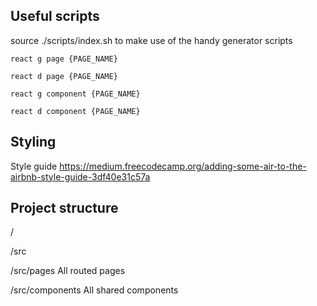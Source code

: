 ## Useful scripts
source ./scripts/index.sh to make use of the handy generator scripts

`react g page {PAGE_NAME}`

`react d page {PAGE_NAME}`

`react g component {PAGE_NAME}`

`react d component {PAGE_NAME}`

## Styling
Style guide
https://medium.freecodecamp.org/adding-some-air-to-the-airbnb-style-guide-3df40e31c57a

## Project structure
/

/src

/src/pages
  All routed pages

/src/components
  All shared components